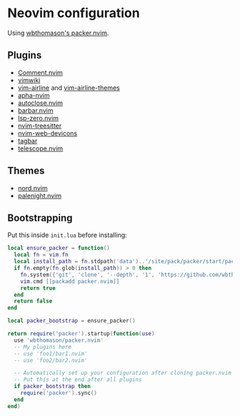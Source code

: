 # Neovim configuration
Using [wbthomason's packer.nvim](https://github.com/wbthomason/packer.nvim).

## Plugins
* [Comment.nvim](https://github.com/numToStr/Comment.nvim)
* [vimwiki](https://github.com/vimwiki/vimwiki)
* [vim-airline](https://github.com/vim-airline/vim-airline) and [vim-airline-themes](https://github.com/vim-airline/vim-airline-themes)
* [apha-nvim](https://github.com/goolord/alpha-nvim)
* [autoclose.nvim](https://github.com/m4xshen/autoclose.nvim)
* [barbar.nvim](https://github.com/romgrk/barbar.nvim)
* [lsp-zero.nvim](https://github.com/VonHeikemen/lsp-zero.nvim)
* [nvim-treesitter](https://github.com/nvim-treesitter/nvim-treesitter)
* [nvim-web-devicons](https://github.com/nvim-tree/nvim-web-devicons)
* [tagbar](https://github.com/preservim/tagbar)
* [telescope.nvim](https://github.com/nvim-telescope/telescope.nvim)

## Themes
* [nord.nvim](https://github.com/shaunsingh/nord.nvim)
* [palenight.nvim](https://github.com/drewtempelmeyer/palenight.vim)

## Bootstrapping
Put this inside `init.lua` before installing:
```lua
local ensure_packer = function()
  local fn = vim.fn
  local install_path = fn.stdpath('data')..'/site/pack/packer/start/packer.nvim'
  if fn.empty(fn.glob(install_path)) > 0 then
    fn.system({'git', 'clone', '--depth', '1', 'https://github.com/wbthomason/packer.nvim', install_path})
    vim.cmd [[packadd packer.nvim]]
    return true
  end
  return false
end

local packer_bootstrap = ensure_packer()

return require('packer').startup(function(use)
  use 'wbthomason/packer.nvim'
  -- My plugins here
  -- use 'foo1/bar1.nvim'
  -- use 'foo2/bar2.nvim'

  -- Automatically set up your configuration after cloning packer.nvim
  -- Put this at the end after all plugins
  if packer_bootstrap then
    require('packer').sync()
  end
end)
```

